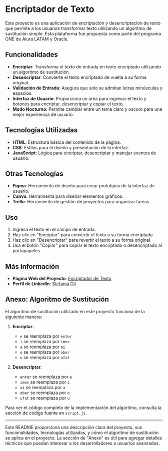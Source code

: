 # Encriptador de Texto

Este proyecto es una aplicación de encriptación y desencriptación de texto que permite a los usuarios transformar texto utilizando un algoritmo de sustitución simple. Esta plataforma fue propuesta como parte del programa ONE de Alura LATAM y Oracle. 

## Funcionalidades

- **Encriptar**: Transforma el texto de entrada en texto encriptado utilizando un algoritmo de sustitución.
- **Desencriptar**: Convierte el texto encriptado de vuelta a su forma original.
- **Validación de Entrada**: Asegura que solo se admitan letras minúsculas y espacios.
- **Interfaz de Usuario**: Proporciona un área para ingresar el texto y botones para encriptar, desencriptar y copiar el texto.
- **Modo Nocturno**: Permite cambiar entre un tema claro y oscuro para una mejor experiencia de usuario.

## Tecnologías Utilizadas

- **HTML**: Estructura básica del contenido de la página.
- **CSS**: Estilos para el diseño y presentación de la interfaz.
- **JavaScript**: Lógica para encriptar, desencriptar y manejar eventos de usuario.

## Otras Tecnologías

- **Figma**: Herramienta de diseño para crear prototipos de la interfaz de usuario.
- **Canva**: Herramienta para diseñar elementos gráficos.
- **Trello**: Herramienta de gestión de proyectos para organizar tareas.

## Uso

1. Ingresa el texto en el campo de entrada.
2. Haz clic en "Encriptar" para convertir el texto a su forma encriptada.
3. Haz clic en "Desencriptar" para revertir el texto a su forma original.
4. Usa el botón "Copiar" para copiar el texto encriptado o desencriptado al portapapeles.

## Más Información

- **Página Web del Proyecto**: [Encriptador de Texto](https://tu-pagina-web.com) 
- **Perfil de LinkedIn**: [Stefania Gil](https://www.linkedin.com/in/stefania-gil-2b043222a/) 


## Anexo: Algoritmo de Sustitución

El algoritmo de sustitución utilizado en este proyecto funciona de la siguiente manera:

1. **Encriptar**:
   - `e` se reemplaza por `enter`
   - `i` se reemplaza por `imes`
   - `a` se reemplaza por `ai`
   - `o` se reemplaza por `ober`
   - `u` se reemplaza por `ufat`

2. **Desencriptar**:
   - `enter` se reemplaza por `e`
   - `imes` se reemplaza por `i`
   - `ai` se reemplaza por `a`
   - `ober` se reemplaza por `o`
   - `ufat` se reemplaza por `u`

Para ver el código completo de la implementación del algoritmo, consulta la sección de código fuente en `script.js`.

---

Este README proporciona una descripción clara del proyecto, sus funcionalidades, tecnologías utilizadas, y cómo el algoritmo de sustitución se aplica en el proyecto. La sección de "Anexo" es útil para agregar detalles técnicos que puedan interesar a los desarrolladores o usuarios avanzados.


